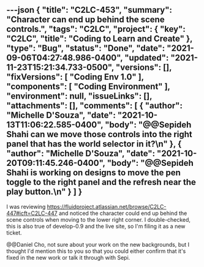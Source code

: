 ---json
{
  "title": "C2LC-453",
  "summary": "Character can end up behind the scene controls.",
  "tags": "C2LC",
  "project": {
    "key": "C2LC",
    "title": "Coding to Learn and Create"
  },
  "type": "Bug",
  "status": "Done",
  "date": "2021-09-06T04:27:48.986-0400",
  "updated": "2021-11-23T15:21:34.733-0500",
  "versions": [],
  "fixVersions": [
    "Coding Env 1.0"
  ],
  "components": [
    "Coding Environment"
  ],
  "environment": null,
  "issueLinks": [],
  "attachments": [],
  "comments": [
    {
      "author": "Michelle D'Souza",
      "date": "2021-10-13T11:06:22.585-0400",
      "body": "@@Sepideh Shahi can we move those controls into the right panel that has the world selector in it?\n"
    },
    {
      "author": "Michelle D'Souza",
      "date": "2021-10-20T09:11:45.246-0400",
      "body": "@@Sepideh Shahi is working on designs to move the pen toggle to the right panel and the refresh near the play button.\n"
    }
  ]
}
---
<!-- media: file 35f8747d-0595-4aa2-89b7-7516471feba5 -->

&#x20;

I was reviewing <https://fluidproject.atlassian.net/browse/C2LC-447#icft=C2LC-447> and noticed the character could end up behind the scene controls when moving to the lower right corner.  I double-checked, this is also true of develop-0.9 and the live site, so I'm filing it as a new ticket.

@@Daniel Cho, not sure about your work on the new backgrounds, but I thought I'd mention this to you so that you could either confirm that it's fixed in the new work or talk it through with Sepi.

        